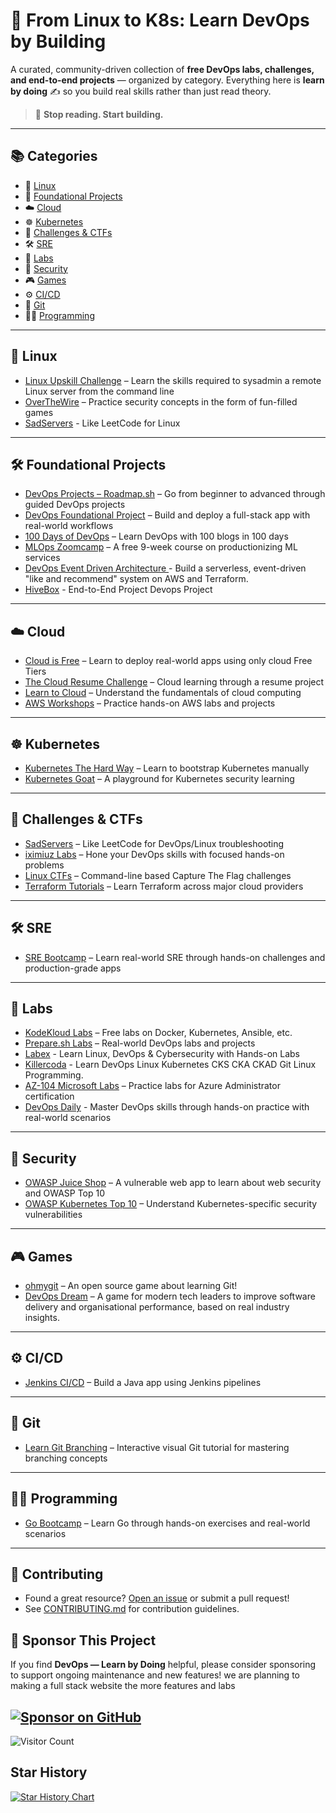 # 🚀 From Linux to K8s: Learn DevOps by Building

A curated, community-driven collection of **free DevOps labs, challenges, and end-to-end projects** — organized by category. Everything here is **learn by doing** ✍️ so you build real skills rather than just read theory.

> 🔧 **Stop reading. Start building.**

---

## 📚 Categories

- 📂 [Linux](#-linux)
- 🔧 [Foundational Projects](#️-foundational-project)
- ☁️ [Cloud](#️-cloud)
- ☸️ [Kubernetes](#️-kubernetes)
- 🧩 [Challenges & CTFs](#-challenges--ctfs)
- 🛠️ [SRE](#️-sre)
- 🧪 [Labs](#-labs)
- 🔐 [Security](#-security)
- 🎮 [Games](#-games)
- ⚙️ [CI/CD](#️-cicd)
- 🌿 [Git](#-git)
- 👨‍💻 [Programming](#-programming)

---

## 🐧 Linux

- [Linux Upskill Challenge](https://linuxupskillchallenge.org/) – Learn the skills required to sysadmin a remote Linux server from the command line
- [OverTheWire](https://overthewire.org/wargames/) – Practice security concepts in the form of fun-filled games
- [SadServers](https://sadservers.com/) - Like LeetCode for Linux

---

## 🛠️ Foundational Projects

- [DevOps Projects – Roadmap.sh](https://roadmap.sh/devops/projects) – Go from beginner to advanced through guided DevOps projects
- [DevOps Foundational Project](https://prepare.sh/project/devops-foundational-project) – Build and deploy a full-stack app with real-world workflows
- [100 Days of DevOps](https://github.com/100daysofdevops/100daysofdevops) – Learn DevOps with 100 blogs in 100 days
- [MLOps Zoomcamp](https://github.com/DataTalksClub/mlops-zoomcamp) – A free 9-week course on productionizing ML services
- [DevOps Event Driven Architecture ](https://prepare.sh/project/devops-event-driven-architecture) - Build a serverless, event-driven "like and recommend" system on AWS and Terraform.
- [HiveBox](https://devopsroadmap.io/projects/hivebox/) - End-to-End Project Devops Project

---

## ☁️ Cloud

- [Cloud is Free](https://cloudisfree.com/) – Learn to deploy real-world apps using only cloud Free Tiers
- [The Cloud Resume Challenge](https://cloudresumechallenge.dev/docs/the-challenge/) – Cloud learning through a resume project
- [Learn to Cloud](https://learntocloud.guide/) – Understand the fundamentals of cloud computing
- [AWS Workshops](https://workshops.aws/) – Practice hands-on AWS labs and projects

---

## ☸️ Kubernetes

- [Kubernetes The Hard Way](https://github.com/kelseyhightower/kubernetes-the-hard-way) – Learn to bootstrap Kubernetes manually
- [Kubernetes Goat](https://madhuakula.com/kubernetes-goat/docs/) – A playground for Kubernetes security learning

---

## 🧩 Challenges & CTFs

- [SadServers](https://sadservers.com/scenarios) – Like LeetCode for DevOps/Linux troubleshooting
- [iximiuz Labs](https://labs.iximiuz.com/challenges) – Hone your DevOps skills with focused hands-on problems
- [Linux CTFs](https://github.com/learntocloud/linux-ctfs) – Command-line based Capture The Flag challenges
- [Terraform Tutorials](https://developer.hashicorp.com/terraform/tutorials) – Learn Terraform across major cloud providers

---

## 🛠️ SRE

- [SRE Bootcamp](https://one2n.io/sre-bootcamp/sre-bootcamp-exercises) – Learn real-world SRE through hands-on challenges and production-grade apps

---

## 🧪 Labs

- [KodeKloud Labs](https://kodekloud.com/free-labs) – Free labs on Docker, Kubernetes, Ansible, etc.
- [Prepare.sh Labs](https://prepare.sh/projects/devops) – Real-world DevOps labs and projects
- [Labex](https://labex.io/) - Learn Linux, DevOps & Cybersecurity with Hands-on Labs
- [Killercoda](https://killercoda.com/) - Learn DevOps Linux Kubernetes CKS CKA CKAD Git Linux Programming.
- [AZ-104 Microsoft Labs](https://microsoftlearning.github.io/AZ-104-MicrosoftAzureAdministrator/) – Practice labs for Azure Administrator certification
- [DevOps Daily](https://devops-daily.com/exercises) - Master DevOps skills through hands-on practice with real-world scenarios

---

## 🔐 Security

- [OWASP Juice Shop](https://owasp.org/www-project-juice-shop/) – A vulnerable web app to learn about web security and OWASP Top 10
- [OWASP Kubernetes Top 10](https://madhuakula.com/kubernetes-goat/docs/owasp-kubernetes-top-ten/) – Understand Kubernetes-specific security vulnerabilities

---

## 🎮 Games

- [ohmygit](https://ohmygit.org/) – An open source game about learning Git!
- [DevOps Dream](https://devops.games/) – A game for modern tech leaders to improve software delivery and organisational performance, based on real industry insights.

---

## ⚙️ CI/CD

- [Jenkins CI/CD](https://www.jenkins.io/doc/tutorials/build-a-java-app-with-maven/) – Build a Java app using Jenkins pipelines

---

## 🌿 Git

- [Learn Git Branching](https://learngitbranching.js.org/) – Interactive visual Git tutorial for mastering branching concepts

---

## 👨‍💻 Programming

- [Go Bootcamp](https://one2n.io/go-bootcamp) – Learn Go through hands-on exercises and real-world scenarios

---

## 🤝 Contributing

- Found a great resource? [Open an issue](https://github.com/dth99/devops-learn-by-doing/issues/new) or submit a pull request!
- See [CONTRIBUTING.md](CONTRIBUTING.md) for contribution guidelines.

## 🙏 Sponsor This Project

If you find **DevOps — Learn by Doing** helpful, please consider sponsoring to support ongoing maintenance and new features! we are planning to making a full stack website the more features and labs

## [![Sponsor on GitHub](https://img.shields.io/badge/Sponsor-❤️-brightgreen?logo=github-sponsors&style=for-the-badge)](https://github.com/sponsors/dth99)

![Visitor Count](https://visitor-badge.laobi.icu/badge?page_id=dth99.devops-learn-by-doing)

## Star History

[![Star History Chart](https://api.star-history.com/svg?repos=dth99/DevOps-Learn-By-Doing&type=Date)](https://www.star-history.com/#dth99/DevOps-Learn-By-Doing&Date)

